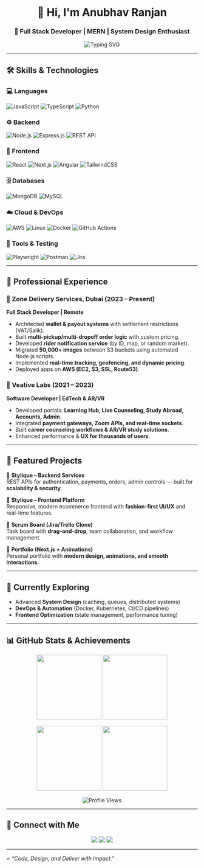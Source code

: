 <!-- Header with typing animation -->
<h1 align="center">👋 Hi, I'm Anubhav Ranjan</h1>
<h3 align="center">
🚀 Full Stack Developer | MERN | System Design Enthusiast  
</h3>
<p align="center">
  <img src="https://readme-typing-svg.herokuapp.com?font=Fira+Code&size=22&duration=3000&pause=1000&center=true&vCenter=true&width=600&lines=Building+Scalable+Backends;Crafting+Modern+Frontends;Solving+Real-World+Engineering+Challenges" alt="Typing SVG">
</p>

---

## 🛠️ Skills & Technologies  

### 💻 Languages  
![JavaScript](https://img.shields.io/badge/JavaScript-F7E017?style=for-the-badge&logo=javascript&logoColor=black)
![TypeScript](https://img.shields.io/badge/TypeScript-007ACC?style=for-the-badge&logo=typescript&logoColor=white)
![Python](https://img.shields.io/badge/Python-3776AB?style=for-the-badge&logo=python&logoColor=white)

### ⚙️ Backend  
![Node.js](https://img.shields.io/badge/Node.js-339933?style=for-the-badge&logo=nodedotjs&logoColor=white)
![Express.js](https://img.shields.io/badge/Express.js-000000?style=for-the-badge&logo=express&logoColor=white)
![REST API](https://img.shields.io/badge/REST%20API-FF6F00?style=for-the-badge)

### 🎨 Frontend  
![React](https://img.shields.io/badge/React-20232A?style=for-the-badge&logo=react&logoColor=61DAFB)
![Next.js](https://img.shields.io/badge/Next.js-000000?style=for-the-badge&logo=nextdotjs&logoColor=white)
![Angular](https://img.shields.io/badge/Angular-DD0031?style=for-the-badge&logo=angular&logoColor=white)
![TailwindCSS](https://img.shields.io/badge/TailwindCSS-38B2AC?style=for-the-badge&logo=tailwindcss&logoColor=white)

### 🗄️ Databases  
![MongoDB](https://img.shields.io/badge/MongoDB-4EA94B?style=for-the-badge&logo=mongodb&logoColor=white)
![MySQL](https://img.shields.io/badge/MySQL-4479A1?style=for-the-badge&logo=mysql&logoColor=white)

### ☁️ Cloud & DevOps  
![AWS](https://img.shields.io/badge/AWS-232F3E?style=for-the-badge&logo=amazonaws&logoColor=white)
![Linux](https://img.shields.io/badge/Linux-FCC624?style=for-the-badge&logo=linux&logoColor=black)
![Docker](https://img.shields.io/badge/Docker-2496ED?style=for-the-badge&logo=docker&logoColor=white)
![GitHub Actions](https://img.shields.io/badge/GitHub%20Actions-2088FF?style=for-the-badge&logo=github-actions&logoColor=white)

### 🧪 Tools & Testing  
![Playwright](https://img.shields.io/badge/Playwright-2EAD33?style=for-the-badge&logo=playwright&logoColor=white)
![Postman](https://img.shields.io/badge/Postman-FF6C37?style=for-the-badge&logo=postman&logoColor=white)
![Jira](https://img.shields.io/badge/Jira-0052CC?style=for-the-badge&logo=jira&logoColor=white)

---

## 💼 Professional Experience  

### 🔹 Zone Delivery Services, Dubai (2023 – Present)  
**Full Stack Developer | Remote**  
- Architected **wallet & payout systems** with settlement restrictions (VAT/Salik).  
- Built **multi-pickup/multi-dropoff order logic** with custom pricing.  
- Developed **rider notification service** (by ID, map, or random market).  
- Migrated **50,000+ images** between S3 buckets using automated Node.js scripts.  
- Implemented **real-time tracking, geofencing, and dynamic pricing**.  
- Deployed apps on **AWS (EC2, S3, SSL, Route53)**.  

### 🔹 Veative Labs (2021 – 2023)  
**Software Developer | EdTech & AR/VR**  
- Developed portals: **Learning Hub, Live Counseling, Study Abroad, Accounts, Admin**.  
- Integrated **payment gateways, Zoom APIs, and real-time sockets**.  
- Built **career counseling workflows & AR/VR study solutions**.  
- Enhanced performance & **UX for thousands of users**.  

---

## 🎨 Featured Projects  

📌 **Stylique – Backend Services**  
REST APIs for authentication, payments, orders, admin controls — built for **scalability & security**.  

📌 **Stylique – Frontend Platform**  
Responsive, modern ecommerce frontend with **fashion-first UI/UX** and real-time features.  

📌 **Scrum Board (Jira/Trello Clone)**  
Task board with **drag-and-drop**, team collaboration, and workflow management.  

📌 **Portfolio (Next.js + Animations)**  
Personal portfolio with **modern design, animations, and smooth interactions**.  

---

## 🌱 Currently Exploring  
- Advanced **System Design** (caching, queues, distributed systems)  
- **DevOps & Automation** (Docker, Kubernetes, CI/CD pipelines)  
- **Frontend Optimization** (state management, performance tuning)  

---

## 📊 GitHub Stats & Achievements  

<p align="center">
  <img src="https://github-readme-streak-stats.herokuapp.com?user=anubhav2706&theme=radical&hide_border=true" height="170"/>
  <img src="https://github-profile-trophy.vercel.app/?username=anubhav2706&theme=radical&no-frame=true&row=1&column=6" height="170"/>
</p>

<p align="center">
  <img src="https://github-readme-stats.vercel.app/api?username=anubhav2706&show_icons=true&theme=radical" height="170"/>
  <img src="https://github-readme-stats.vercel.app/api/top-langs/?username=anubhav2706&layout=compact&theme=radical" height="170"/>
</p>

<p align="center">
  <img src="https://komarev.com/ghpvc/?username=anubhav2706&color=blueviolet&style=for-the-badge" alt="Profile Views"/>
</p>

---

## 🤝 Connect with Me  

<p align="center">
  <a href="https://www.linkedin.com/in/anubhav-s-618a9a201/"><img src="https://img.shields.io/badge/LinkedIn-0077B5?style=for-the-badge&logo=linkedin&logoColor=white"/></a>
  <a href="mailto:arsri2706@gmail.com"><img src="https://img.shields.io/badge/Email-D14836?style=for-the-badge&logo=gmail&logoColor=white"/></a>
  <a href="https://github.com/anubhav2706"><img src="https://img.shields.io/badge/GitHub-100000?style=for-the-badge&logo=github&logoColor=white"/></a>
</p>

---

⭐️ *“Code, Design, and Deliver with Impact.”*  

